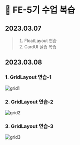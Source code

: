 # 📖 FE-5기 수업 복습

  ## 2023.03.07
> 1. FloatLayout 연습
> 2. CardUI 실습 복습

  ## 2023.03.08
### **1. GridLayout 연습-1**

![grid1](https://user-images.githubusercontent.com/113427991/223730373-d04faa46-58e8-48c5-a314-0a2f8d3d9c1e.png)

### **2. GridLayout 연습-2**

![grid2](https://user-images.githubusercontent.com/113427991/223729577-b8425fd8-35ce-4270-8566-b0e52c992008.png)

### **3. GridLayout 연습-3**

![grid3](https://user-images.githubusercontent.com/113427991/223730228-3a513f90-7881-4fce-93a1-624b32ced103.png)
